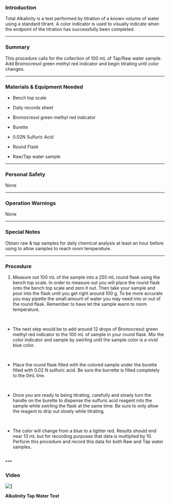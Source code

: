 ### Introduction
Total Alkalinity is a test performed by titration of a known volume of water using a standard titrant. A color indicator is used to visually indicate when the endpoint of the titration has successfully been completed.
***

### Summary
This procedure calls for the collection of  100 mL of Tap/Raw water sample. Add Bromocresol green methyl red indicator and begin titrating until color changes.
***

### Materials & Equipment Needed
- Bench top scale

- Daily records sheet

- Bromocresol green methyl red indicator

- Burette

- 0.02N Sulfuric Acid

- Round Flask

- Raw/Tap water sample
***

### Personal Safety
None
***

### Operation Warnings
None
***

### Special Notes
Obtain raw & tap samples for daily chemical analysis at least an hour before using to allow samples to reach room temperature.
***

### Procedure
1. Measure out 100 mL of the sample into a 250 mL round flask using the bench top scale. In order to measure out you will place the round flask onto the bench top scale and zero it out. Then take your sample and pour into the flask until you get right around 100 g. To be more accurate you may pipette the small amount of water you may need into or out of the round flask. Remember to have let the sample warm to room temperature.  
<br />

- The next step would be to add around 12 drops of  Bromocresol green methyl red indicator to the 100 mL of sample in your round flask. Mix the color indicator and sample by swirling until the sample color is a vivid blue color.  
<br />

- Place the round flask filled with the colored sample under the burette filled with 0.02 N sulfuric acid. Be sure the burrette is filled completely to the 0mL line.   
<br />

- Once you are ready to being titrating, carefully and slowly turn the handle on the burette to dispense the sulfuric acid reagent into the sample while swirling the flask at the same time. Be sure to only allow the reagent to drip out slowly while titrating.  
<br />

- The color will change from a blue to a lighter red. Results should end near 13 mL but for recording purposes that data is multiplied by 10. Perform this procedure and record this data for both Raw and Tap water samples.  
<br />
***

### Video
[![1](http://img.youtube.com/vi/bF0BDjVTI7k/0.jpg)](https://www.youtube.com/watch?v=bF0BDjVTI7k "Alkalinity Tap Water Test ")

**Alkalinity Tap Water Test**